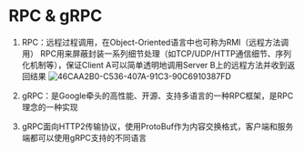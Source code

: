 # RPC & gRPC
1. RPC：远程过程调用，在Object-Oriented语言中也可称为RMI（远程方法调用）
	RPC用来屏蔽封装一系列细节处理（如TCP/UDP/HTTP通信细节、序列化机制等），保证Client A可以简单透明地调用Server B上的远程方法并收到返回结果
![46CAA2B0-C536-407A-91C3-90C6910387FD](/var/folders/qr/zhjlrk5j1cg4d4qz5s7dkk9rz3y26g/T/net.shinyfrog.bear/BearTemp.jxmnfY/46CAA2B0-C536-407A-91C3-90C6910387FD.png)

2. gRPC：是Google牵头的高性能、开源、支持多语言的一种RPC框架，是RPC理念的一种实现
3. gRPC面向HTTP2传输协议，使用ProtoBuf作为内容交换格式，客户端和服务端都可以使用gRPC支持的不同语言

   